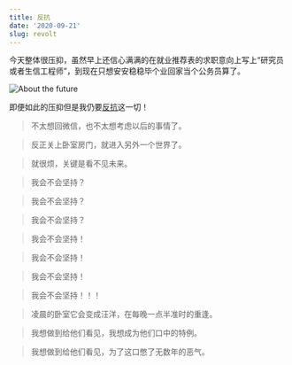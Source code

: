 ```yaml
---
title: 反抗
date: '2020-09-21'
slug: revolt
---
```


今天整体很压抑，虽然早上还信心满满的在就业推荐表的求职意向上写上“研究员或者生信工程师”，到现在只想安安稳稳毕个业回家当个公务员算了。

![About the future](https://db.songqi.online/about-the-future.jpg)

即便如此的压抑但是我仍要[反抗](https://y.qq.com/n/yqq/song/002nuiuX04qN73.html?ADTAG=h5_playsong&no_redirect=1)这一切！

>不太想回微信，也不太想考虑以后的事情了。

>反正关上卧室房门，就进入另外一个世界了。

>就很烦，关键是看不见未来。

>我会不会坚持？

>我会不会坚持？

>我会不会坚持？

>我会不会坚持！

>我会不会坚持！

>我会不会坚持！

>我会不会坚持！！！

>凌晨的卧室它会变成汪洋，在每晚一点半准时的重逢。

>我想做到给他们看见，我想成为他们口中的特例。

>我想做到给他们看见，为了这口憋了无数年的恶气。
